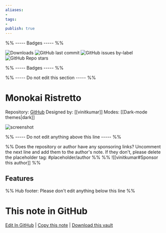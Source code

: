 ```yaml
---
aliases:
- 
tags: 
- 
publish: true
---
```


%% ----- Badges ----- %%

![Downloads](https://img.shields.io/badge/downloads-392-573E7A?style=for-the-badge&logo=)
![GitHub last commit](https://img.shields.io/github/last-commit/vinitkumar/monokai-ristretto-obsidian?color=573E7A&label=last%20update&logo=github&style=for-the-badge)
![GitHub issues by-label](https://img.shields.io/github/issues/vinitkumar/monokai-ristretto-obsidian/help%20wanted?color=573E7A&logo=github&style=for-the-badge) 
![GitHub Repo stars](https://img.shields.io/github/stars/vinitkumar/monokai-ristretto-obsidian?color=573E7A&logo=github&style=for-the-badge)

%% ----- Badges ----- %%

%% ----- Do not edit this section ----- %%

# Monokai Ristretto

Repository: [GitHub](https://github.com/vinitkumar/monokai-ristretto-obsidian)
Designed by: [[vinitkumar]]
Modes: [[Dark-mode themes|dark]]



![screenshot](https://github.com/vinitkumar/monokai-ristretto-obsidian/raw/HEAD/screenshot.png)

%% ----- Do not edit anything above this line ----- %% 

%% Does the repository or author have any sponsoring links? Uncomment the next line and add them to the author's note. If they don't, please delete the placeholder tag: #placeholder/author %%
%% ![[vinitkumar#Sponsor this author]] %%


## Features



%% Hub footer: Please don't edit anything below this line %%

# This note in GitHub

<span class="git-footer">[Edit In GitHub](https://github.dev/obsidian-community/obsidian-hub/blob/main/02%20-%20Community%20Expansions/02.05%20All%20Community%20Expansions/Themes/Monokai%20Ristretto.md "git-hub-edit-note") | [Copy this note](https://raw.githubusercontent.com/obsidian-community/obsidian-hub/main/02%20-%20Community%20Expansions/02.05%20All%20Community%20Expansions/Themes/Monokai%20Ristretto.md "git-hub-copy-note") | [Download this vault](https://github.com/obsidian-community/obsidian-hub/archive/refs/heads/main.zip "git-hub-download-vault") </span>
